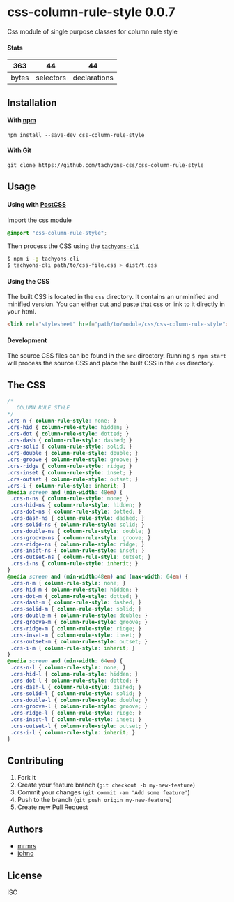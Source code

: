 # css-column-rule-style 0.0.7

Css module of single purpose classes for column rule style

#### Stats

363 | 44 | 44
---|---|---
bytes | selectors | declarations

## Installation

#### With [npm](https://npmjs.com)

```
npm install --save-dev css-column-rule-style
```

#### With Git

```
git clone https://github.com/tachyons-css/css-column-rule-style
```

## Usage

#### Using with [PostCSS](https://github.com/postcss/postcss)

Import the css module

```css
@import "css-column-rule-style";
```

Then process the CSS using the [`tachyons-cli`](https://github.com/tachyons-css/tachyons-cli)

```sh
$ npm i -g tachyons-cli
$ tachyons-cli path/to/css-file.css > dist/t.css
```

#### Using the CSS

The built CSS is located in the `css` directory. It contains an unminified and minified version.
You can either cut and paste that css or link to it directly in your html.

```html
<link rel="stylesheet" href="path/to/module/css/css-column-rule-style">
```

#### Development

The source CSS files can be found in the `src` directory.
Running `$ npm start` will process the source CSS and place the built CSS in the `css` directory.

## The CSS

```css
/*
   COLUMN RULE STYLE
*/
.crs-n { column-rule-style: none; }
.crs-hid { column-rule-style: hidden; }
.crs-dot { column-rule-style: dotted; }
.crs-dash { column-rule-style: dashed; }
.crs-solid { column-rule-style: solid; }
.crs-double { column-rule-style: double; }
.crs-groove { column-rule-style: groove; }
.crs-ridge { column-rule-style: ridge; }
.crs-inset { column-rule-style: inset; }
.crs-outset { column-rule-style: outset; }
.crs-i { column-rule-style: inherit; }
@media screen and (min-width: 48em) {
 .crs-n-ns { column-rule-style: none; }
 .crs-hid-ns { column-rule-style: hidden; }
 .crs-dot-ns { column-rule-style: dotted; }
 .crs-dash-ns { column-rule-style: dashed; }
 .crs-solid-ns { column-rule-style: solid; }
 .crs-double-ns { column-rule-style: double; }
 .crs-groove-ns { column-rule-style: groove; }
 .crs-ridge-ns { column-rule-style: ridge; }
 .crs-inset-ns { column-rule-style: inset; }
 .crs-outset-ns { column-rule-style: outset; }
 .crs-i-ns { column-rule-style: inherit; }
}
@media screen and (min-width:48em) and (max-width: 64em) {
 .crs-n-m { column-rule-style: none; }
 .crs-hid-m { column-rule-style: hidden; }
 .crs-dot-m { column-rule-style: dotted; }
 .crs-dash-m { column-rule-style: dashed; }
 .crs-solid-m { column-rule-style: solid; }
 .crs-double-m { column-rule-style: double; }
 .crs-groove-m { column-rule-style: groove; }
 .crs-ridge-m { column-rule-style: ridge; }
 .crs-inset-m { column-rule-style: inset; }
 .crs-outset-m { column-rule-style: outset; }
 .crs-i-m { column-rule-style: inherit; }
}
@media screen and (min-width: 64em) {
 .crs-n-l { column-rule-style: none; }
 .crs-hid-l { column-rule-style: hidden; }
 .crs-dot-l { column-rule-style: dotted; }
 .crs-dash-l { column-rule-style: dashed; }
 .crs-solid-l { column-rule-style: solid; }
 .crs-double-l { column-rule-style: double; }
 .crs-groove-l { column-rule-style: groove; }
 .crs-ridge-l { column-rule-style: ridge; }
 .crs-inset-l { column-rule-style: inset; }
 .crs-outset-l { column-rule-style: outset; }
 .crs-i-l { column-rule-style: inherit; }
}
```

## Contributing

1. Fork it
2. Create your feature branch (`git checkout -b my-new-feature`)
3. Commit your changes (`git commit -am 'Add some feature'`)
4. Push to the branch (`git push origin my-new-feature`)
5. Create new Pull Request

## Authors

* [mrmrs](http://mrmrs.io)
* [johno](http://johnotander.com)

## License

ISC
